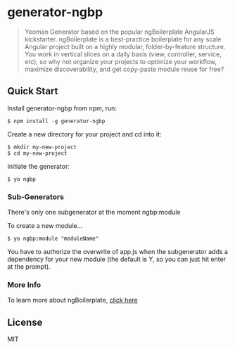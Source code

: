 # generator-ngbp

> Yeoman Generator based on the popular ngBoilerplate AngularJS kickstarter.  ngBoilerplate is a best-practice boilerplate for any scale Angular project built on a highly modular, folder-by-feature structure.  You work in vertical slices on a daily basis (view, controller, service, etc), so why not organize your projects to optimize your workflow, maximize discoverability, and get copy-paste module reuse for free?


## Quick Start

Install generator-ngbp from npm, run:

```
$ npm install -g generator-ngbp
```

Create a new directory for your project and cd into it:

```
$ mkdir my-new-project
$ cd my-new-project
```

Initiate the generator:

```
$ yo ngbp
```

### Sub-Generators

There's only one subgenerator at the moment
    ngbp:module

To create a new module...

```
$ yo ngbp:module "moduleName"
```

You have to authorize the overwrite of app.js when the subgenerator adds a dependency for your new module (the default is Y, so you can just hit enter at the prompt).

### More Info

To learn more about ngBoilerplate, [click here](https://github.com/ngbp/ngbp)



## License

MIT
